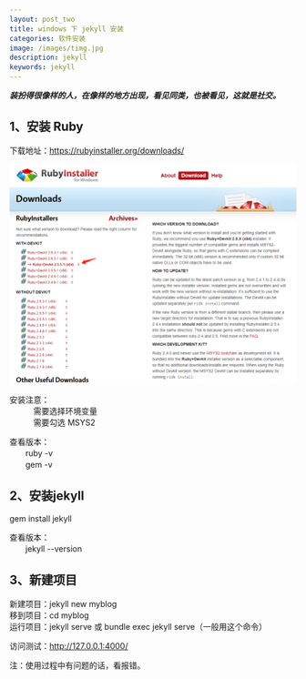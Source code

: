 ```yaml
---
layout: post_two
title: windows 下 jekyll 安装
categories: 软件安装
image: /images/timg.jpg
description: jekyll
keywords: jekyll
---
```


***装扮得很像样的人，在像样的地方出现，看见同类，也被看见，这就是社交。***

## 1、安装 Ruby  
下载地址：https://rubyinstaller.org/downloads/  
  
![avatar](/images/otherTechnological/0190720201242.png)   
	
安装注意：  
　　　需要选择环境变量  
　　　需要勾选 MSYS2  

查看版本：  
　　ruby -v  
　　gem -v

## 2、安装jekyll   
   gem install jekyll   
   
查看版本：  
　　jekyll --version  

## 3、新建项目  
新建项目：jekyll new myblog  
移到项目：cd myblog  
运行项目：jekyll serve 或 bundle exec jekyll serve（一般用这个命令）

访问测试：http://127.0.0.1:4000/

注：使用过程中有问题的话，看报错。

